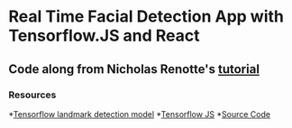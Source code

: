 # Real Time Facial Detection App with Tensorflow.JS and React

## Code along from Nicholas Renotte's [tutorial](https://www.youtube.com/watch?v=7lXYGDVHUNw&t=216s)

### Resources

*[Tensorflow landmark detection model](https://github.com/tensorflow/tfjs-models/tree/master/face-landmarks-detection)
*[Tensorflow JS](https://www.tensorflow.org/js/models)
*[Source Code](https://github.com/nicknochnack/FacialLandmarkDetection)
